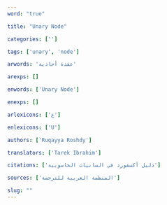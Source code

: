 ```yaml
---
word: "true"

title: "Unary Node"

categories: ['']

tags: ['unary', 'node']

arwords: 'عقدة أحادية'

arexps: []

enwords: ['Unary Node']

enexps: []

arlexicons: ['ع']

enlexicons: ['U']

authors: ['Ruqayya Roshdy']

translators: ['Tarek Ibrahim']

citations: ['دليل أكسفورد في السانيات الحاسوبية']

sources: ['المنظمة العربية للترجمة']

slug: ""
---
```

